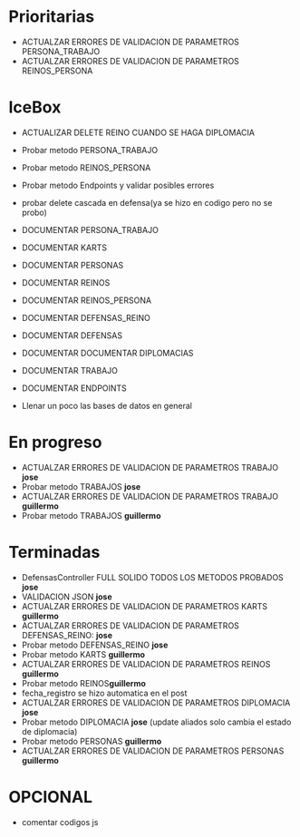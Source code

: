 # Prioritarias
* ACTUALZAR ERRORES DE VALIDACION DE PARAMETROS PERSONA_TRABAJO 
* ACTUALZAR ERRORES DE VALIDACION DE PARAMETROS REINOS_PERSONA

# IceBox
* ACTUALIZAR DELETE REINO CUANDO SE HAGA DIPLOMACIA
* Probar metodo PERSONA_TRABAJO
* Probar metodo REINOS_PERSONA
* Probar metodo Endpoints y validar posibles errores
* probar delete cascada en defensa(ya se hizo en codigo pero no se probo)

* DOCUMENTAR PERSONA_TRABAJO
* DOCUMENTAR KARTS
* DOCUMENTAR PERSONAS
* DOCUMENTAR REINOS
* DOCUMENTAR REINOS_PERSONA
* DOCUMENTAR DEFENSAS_REINO
* DOCUMENTAR DEFENSAS
* DOCUMENTAR DOCUMENTAR DIPLOMACIAS
* DOCUMENTAR TRABAJO
* DOCUMENTAR ENDPOINTS

* Llenar un poco las bases de datos en general

# En progreso
* ACTUALZAR ERRORES DE VALIDACION DE PARAMETROS TRABAJO **jose**
* Probar metodo TRABAJOS **jose**
* ACTUALZAR ERRORES DE VALIDACION DE PARAMETROS TRABAJO **guillermo**
* Probar metodo TRABAJOS **guillermo**



# Terminadas
* DefensasController FULL SOLIDO TODOS LOS METODOS PROBADOS **jose**
* VALIDACION JSON **jose**
* ACTUALZAR ERRORES DE VALIDACION DE PARAMETROS KARTS **guillermo**
* ACTUALZAR ERRORES DE VALIDACION DE PARAMETROS DEFENSAS_REINO: **jose**
* Probar metodo DEFENSAS_REINO **jose**
* Probar metodo KARTS **guillermo**
* ACTUALZAR ERRORES DE VALIDACION DE PARAMETROS REINOS **guillermo**
* Probar metodo REINOS**guillermo**
* fecha_registro se hizo automatica en el post
* ACTUALZAR ERRORES DE VALIDACION DE PARAMETROS DIPLOMACIA **jose**
* Probar metodo DIPLOMACIA **jose** (update aliados solo cambia el estado de diplomacia)
* Probar metodo PERSONAS **guillermo**
* ACTUALZAR ERRORES DE VALIDACION DE PARAMETROS PERSONAS **guillermo**


# OPCIONAL
* comentar codigos js 